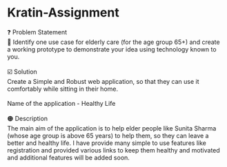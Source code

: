 # Kratin-Assignment
❓ Problem Statement<br/>
🔴 Identify one use case for elderly care (for the age group 65+) and create a working prototype to demonstrate your idea using technology known to you.<br/>
<br/>
☑️ Solution<br/>
Create a Simple and Robust web application, so that they can use it comfortably while sitting in their home.<br/><br/>
Name of the application - Healthy Life<br/><br/>
🟠 Description<br/>
The main aim of the application is to help elder people like Sunita Sharma (whose age group is above 65 years) to help them, so they can leave a better and healthy life. I have provide many simple to use features like registration and provided various links to keep them healthy and motivated and additional features will be added soon.<br/><br/>

